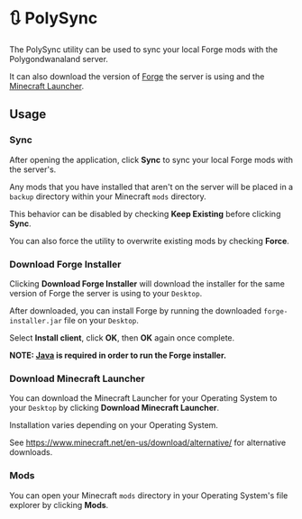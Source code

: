 # 🔃 PolySync

The PolySync utility can be used to sync your local Forge mods with the Polygondwanaland server.

It can also download the version of [Forge](http://files.minecraftforge.net/) the server is using and the [Minecraft Launcher](https://www.minecraft.net/en-us/download/).

## Usage

### Sync

After opening the application, click **Sync** to sync your local Forge mods with the server's.

Any mods that you have installed that aren't on the server will be placed in a `backup` directory within your Minecraft `mods` directory.

This behavior can be disabled by checking **Keep Existing** before clicking **Sync**.

You can also force the utility to overwrite existing mods by checking **Force**.

### Download Forge Installer

Clicking **Download Forge Installer** will download the installer for the same version of Forge the server is using to your `Desktop`.

After downloaded, you can install Forge by running the downloaded `forge-installer.jar` file on your `Desktop`.

Select **Install client**, click **OK**, then **OK** again once complete.

**NOTE: [Java](https://www.java.com/en/download/) is required in order to run the Forge installer.**

### Download Minecraft Launcher

You can download the Minecraft Launcher for your Operating System to your `Desktop` by clicking **Download Minecraft Launcher**.

Installation varies depending on your Operating System.

See https://www.minecraft.net/en-us/download/alternative/ for alternative downloads.

### Mods

You can open your Minecraft `mods` directory in your Operating System's file explorer by clicking **Mods**.
